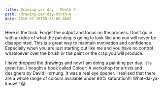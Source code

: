 ```yaml
---
title: Drawing per day - Month 9
path: /drawing-per-day-month-9
date: 2016-07-26T05:38:00.000Z
---
```

Here is the trick. Forget the output and focus on the process. Don’t go in with an idea of what the painting is going to look like and you will never be disappointed. This is a great way to maintain motivation and confidence. Especially when you are just starting out like me and you have no control whatsoever over the brush or the paint or the crap you will produce.

I have dropped the drawings and now I am doing a painting per day. It is great fun. I bought a book called Colour: A workshop for artists and designers by David Hornung. It was a real eye opener. I realised that there are a whole range of colours available under 80% saturation!!! What-da-ya-know!!! 😱
